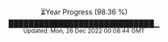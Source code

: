 <p align="center">
⏳Year Progress (98.36 %) <br>
█████████████████████████████▁ <br>
<sub>Updated: Mon, 26 Dec 2022 00:08:44 GMT</sub>
</p>

